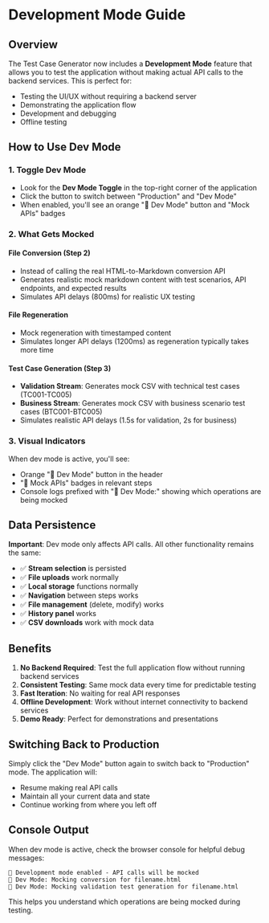 # Development Mode Guide

## Overview

The Test Case Generator now includes a **Development Mode** feature that allows you to test the application without making actual API calls to the backend services. This is perfect for:

- Testing the UI/UX without requiring a backend server
- Demonstrating the application flow 
- Development and debugging
- Offline testing

## How to Use Dev Mode

### 1. Toggle Dev Mode
- Look for the **Dev Mode Toggle** in the top-right corner of the application
- Click the button to switch between "Production" and "Dev Mode"
- When enabled, you'll see an orange "🚀 Dev Mode" button and "Mock APIs" badges

### 2. What Gets Mocked

#### File Conversion (Step 2)
- Instead of calling the real HTML-to-Markdown conversion API
- Generates realistic mock markdown content with test scenarios, API endpoints, and expected results
- Simulates API delays (800ms) for realistic UX testing

#### File Regeneration
- Mock regeneration with timestamped content
- Simulates longer API delays (1200ms) as regeneration typically takes more time

#### Test Case Generation (Step 3)
- **Validation Stream**: Generates mock CSV with technical test cases (TC001-TC005)
- **Business Stream**: Generates mock CSV with business scenario test cases (BTC001-BTC005)
- Simulates realistic API delays (1.5s for validation, 2s for business)

### 3. Visual Indicators

When dev mode is active, you'll see:
- Orange "🚀 Dev Mode" button in the header
- "🚀 Mock APIs" badges in relevant steps
- Console logs prefixed with "🚀 Dev Mode:" showing which operations are being mocked

## Data Persistence

**Important**: Dev mode only affects API calls. All other functionality remains the same:

- ✅ **Stream selection** is persisted 
- ✅ **File uploads** work normally
- ✅ **Local storage** functions normally
- ✅ **Navigation** between steps works
- ✅ **File management** (delete, modify) works
- ✅ **History panel** works
- ✅ **CSV downloads** work with mock data

## Benefits

1. **No Backend Required**: Test the full application flow without running backend services
2. **Consistent Testing**: Same mock data every time for predictable testing
3. **Fast Iteration**: No waiting for real API responses
4. **Offline Development**: Work without internet connectivity to backend services
5. **Demo Ready**: Perfect for demonstrations and presentations

## Switching Back to Production

Simply click the "Dev Mode" button again to switch back to "Production" mode. The application will:
- Resume making real API calls
- Maintain all your current data and state
- Continue working from where you left off

## Console Output

When dev mode is active, check the browser console for helpful debug messages:
```
🚀 Development mode enabled - API calls will be mocked
🚀 Dev Mode: Mocking conversion for filename.html
🚀 Dev Mode: Mocking validation test generation for filename.html
```

This helps you understand which operations are being mocked during testing.